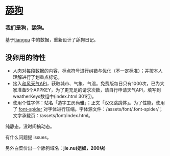 # [舔狗](https://we.dog/)
### 我们是狗，舔狗。
基于[tiangou](https://github.com/hhx546642451/tiangou) 中的数据，重新设计了舔狗日记。
## 没卵用的特性
- 人肉对每段数据的内容、标点符号进行纠错与优化（不一定标准）；并按本人理解进行了划重点标记。
- 接入[和风天气API](https://dev.heweather.com/)，获取城市、气象、气温。免费版每日只有1000次，已为大家准备5个APPKEY，为了更充足的请求次数，请自行申请天气API，填写到weatherKeys数组中(index.html 301行)。
- 使用个性字体：站名「造字工房尚雅」；正文「汉仪跳跳体」。为了性能，使用了 [font-spider](https://github.com/aui/font-spider) 对字体进行压缩。字体源文件：/assets/font/.font-spider/；文字承载页：/assets/font/index.html。

纯静态，没时间搞动态。

有什么问题提 issues。

另外白菜价出一个舔狗域名：**jie.nu(姐奴，200块)**